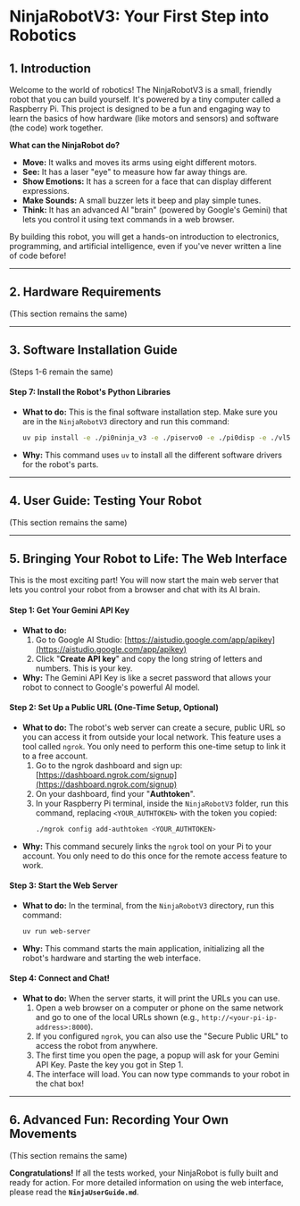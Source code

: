 # NinjaRobotV3: Your First Step into Robotics

## 1. Introduction

Welcome to the world of robotics! The NinjaRobotV3 is a small, friendly robot that you can build yourself. It's powered by a tiny computer called a Raspberry Pi. This project is designed to be a fun and engaging way to learn the basics of how hardware (like motors and sensors) and software (the code) work together.

**What can the NinjaRobot do?**
- **Move:** It walks and moves its arms using eight different motors.
- **See:** It has a laser "eye" to measure how far away things are.
- **Show Emotions:** It has a screen for a face that can display different expressions.
- **Make Sounds:** A small buzzer lets it beep and play simple tunes.
- **Think:** It has an advanced AI "brain" (powered by Google's Gemini) that lets you control it using text commands in a web browser.

By building this robot, you will get a hands-on introduction to electronics, programming, and artificial intelligence, even if you've never written a line of code before!

---

## 2. Hardware Requirements

(This section remains the same)

---

## 3. Software Installation Guide

(Steps 1-6 remain the same)

#### **Step 7: Install the Robot's Python Libraries**

*   **What to do:** This is the final software installation step. Make sure you are in the `NinjaRobotV3` directory and run this command:
    ```bash
    uv pip install -e ./pi0ninja_v3 -e ./piservo0 -e ./pi0disp -e ./vl53l0x_pigpio -e ./pi0buzzer
    ```
*   **Why:** This command uses `uv` to install all the different software drivers for the robot's parts.

---

## 4. User Guide: Testing Your Robot

(This section remains the same)

---

## 5. Bringing Your Robot to Life: The Web Interface

This is the most exciting part! You will now start the main web server that lets you control your robot from a browser and chat with its AI brain.

#### **Step 1: Get Your Gemini API Key**

*   **What to do:**
    1.  Go to Google AI Studio: [https://aistudio.google.com/app/apikey](https://aistudio.google.com/app/apikey)
    2.  Click "**Create API key**" and copy the long string of letters and numbers. This is your key.
*   **Why:** The Gemini API Key is like a secret password that allows your robot to connect to Google's powerful AI model.

#### Step 2: Set Up a Public URL (One-Time Setup, Optional)

*   **What to do:** The robot's web server can create a secure, public URL so you can access it from outside your local network. This feature uses a tool called `ngrok`. You only need to perform this one-time setup to link it to a free account.
    1.  Go to the ngrok dashboard and sign up: [https://dashboard.ngrok.com/signup](https://dashboard.ngrok.com/signup)
    2.  On your dashboard, find your "**Authtoken**".
    3.  In your Raspberry Pi terminal, inside the `NinjaRobotV3` folder, run this command, replacing `<YOUR_AUTHTOKEN>` with the token you copied:
        ```bash
        ./ngrok config add-authtoken <YOUR_AUTHTOKEN>
        ```
*   **Why:** This command securely links the `ngrok` tool on your Pi to your account. You only need to do this once for the remote access feature to work.

#### Step 3: Start the Web Server

*   **What to do:** In the terminal, from the `NinjaRobotV3` directory, run this command:
    ```bash
    uv run web-server
    ```
*   **Why:** This command starts the main application, initializing all the robot's hardware and starting the web interface.

#### Step 4: Connect and Chat!

*   **What to do:** When the server starts, it will print the URLs you can use. 
    1. Open a web browser on a computer or phone on the same network and go to one of the local URLs shown (e.g., `http://<your-pi-ip-address>:8000`).
    2. If you configured `ngrok`, you can also use the "Secure Public URL" to access the robot from anywhere.
    3. The first time you open the page, a popup will ask for your Gemini API Key. Paste the key you got in Step 1.
    4. The interface will load. You can now type commands to your robot in the chat box!

---

## 6. Advanced Fun: Recording Your Own Movements

(This section remains the same)

**Congratulations!** If all the tests worked, your NinjaRobot is fully built and ready for action. For more detailed information on using the web interface, please read the **`NinjaUserGuide.md`**.